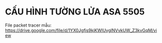 # CẤU HÌNH TƯỜNG LỬA ASA 5505
File packet tracer mẫu: https://drive.google.com/file/d/1YX0Jgfjs9kjKWlUvglNVvkUW_Z3kvGqM/view
